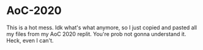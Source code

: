 # AoC-2020

This is a hot mess. Idk what's what anymore, so I just copied and pasted all my files from my AoC 2020 replit. You're prob not gonna understand it. Heck, even I can't.
